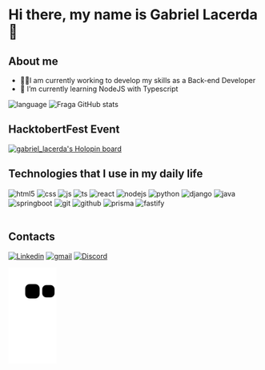 
# Hi there, my name is Gabriel Lacerda 👋

## About me
- 🧑‍💻I am currently working to develop my skills as a Back-end Developer
- 🧠 I’m currently learning NodeJS with Typescript

![language](https://github-readme-stats.vercel.app/api/top-langs/?username=GabrielLacerda00&theme=blue-green)
![Fraga GitHub stats](https://github-readme-stats.vercel.app/api?username=GabrielLacerda00&theme=blue-green)


## HacktobertFest Event
[![gabriel_lacerda's Holopin board](https://holopin.io/api/user/board?user=gabriel_lacerda)](https://www.holopin.io/gabriel_lacerda)

## Technologies that I use in my daily life
<div style="display: inline_block">
  <img align="center" alt="html5" src="https://img.shields.io/badge/HTML5-E34F26?style=for-the-badge&logo=html5&logoColor=white" />
  <img align="center" alt="css" src="https://img.shields.io/badge/CSS3-1572B6?style=for-the-badge&logo=css3&logoColor=white" />
  <img align="center" alt="js" src="https://img.shields.io/badge/JavaScript-F7DF1E?style=for-the-badge&logo=javascript&logoColor=black" />
  <img align="center" alt="ts" src="https://img.shields.io/badge/TypeScript-007ACC?style=for-the-badge&logo=typescript&logoColor=white" />
  <img align="center" alt="react" src="https://img.shields.io/badge/React-20232A?style=for-the-badge&logo=react&logoColor=61DAFB" />
  <img align="center" alt="nodejs" src="https://img.shields.io/badge/Node.js-43853D?style=for-the-badge&logo=node.js&logoColor=white" />
  <img align="center" alt="python" src="https://img.shields.io/badge/Python-3776AB?style=for-the-badge&logo=python&logoColor=white" />
  <img align="center" alt="django" src="https://img.shields.io/badge/Django-092E20?style=for-the-badge&logo=django&logoColor=white" />
  <img align="center" alt="java" src="https://img.shields.io/badge/Java-ED8B00?style=for-the-badge&logo=openjdk&logoColor=white" />
  <img align="center" alt="springboot" src="https://img.shields.io/badge/Spring-6DB33F?style=for-the-badge&logo=spring&logoColor=white" />
  <img align="center" alt="git" src="https://img.shields.io/badge/GIT-E44C30?style=for-the-badge&logo=git&logoColor=white" />
  <img align="center" alt="github" src="https://img.shields.io/badge/GitHub-100000?style=for-the-badge&logo=github&logoColor=white" />
  <img align="center" alt="prisma" src="https://img.shields.io/badge/Prisma-3982CE?style=for-the-badge&logo=Prisma&logoColor=white" />
  <img align="center" alt="fastify" src="https://img.shields.io/badge/fastify-%23000000.svg?style=for-the-badge&logo=fastify&logoColor=white" />
</div><br/>

## Contacts
[![Linkedin](https://img.shields.io/badge/LinkedIn-0077B5?style=for-the-badge&logo=linkedin&logoColor=white)](https://www.linkedin.com/in/gabriel-lacerda-9190bb1b0/)
[![gmail](https://img.shields.io/badge/Gmail-D14836?style=for-the-badge&logo=gmail&logoColor=white)](https://www.gabriel.lacerd.gr@gmail.com)
[![Discord](https://img.shields.io/badge/Discord-%235865F2.svg?style=for-the-badge&logo=discord&logoColor=white)](https://discord.com/channels/@gabriellacerda)

![Snake animation](https://github.com/GabrielLacerda00/GabrielLacerda00/blob/output/github-contribution-grid-snake.svg)
